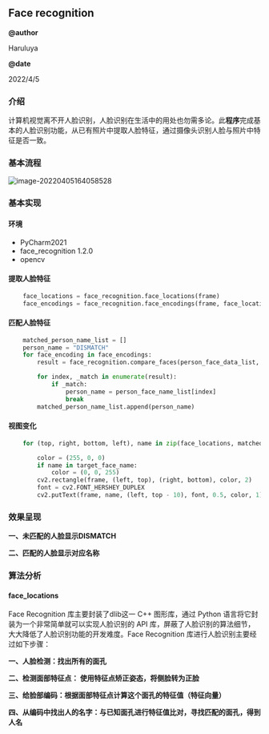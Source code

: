 ## Face recognition

**@author**

Haruluya

**@date**

2022/4/5

### 介绍

计算机视觉离不开人脸识别，人脸识别在生活中的用处也勿需多论。此**程序**完成基本的人脸识别功能，从已有照片中提取人脸特征，通过摄像头识别人脸与照片中特征是否一致。

### 基本流程

![image-20220405164058528](C:\Users\24558\AppData\Roaming\Typora\typora-user-images\image-20220405164058528.png)

### 基本实现

#### 环境

- PyCharm2021
- face_recognition 1.2.0
- opencv

#### 提取人脸特征

```python
    face_locations = face_recognition.face_locations(frame)
    face_encodings = face_recognition.face_encodings(frame, face_locations)
```

#### 匹配人脸特征

```python
    matched_person_name_list = []
    person_name = "DISMATCH"
    for face_encoding in face_encodings:
        result = face_recognition.compare_faces(person_face_data_list, face_encoding)

        for index, _match in enumerate(result):
            if _match:
                person_name = person_face_name_list[index]
                break
        matched_person_name_list.append(person_name)
```

#### 视图变化

```python
    for (top, right, bottom, left), name in zip(face_locations, matched_person_name_list):

        color = (255, 0, 0)
        if name in target_face_name:
            color = (0, 0, 255)
        cv2.rectangle(frame, (left, top), (right, bottom), color, 2)
        font = cv2.FONT_HERSHEY_DUPLEX
        cv2.putText(frame, name, (left, top - 10), font, 0.5, color, 1)
```

### 效果呈现

**一、未匹配的人脸显示DISMATCH**

**二、匹配的人脸显示对应名称**

### 算法分析

#### face_locations

Face Recognition 库主要封装了dlib这一 C++ 图形库，通过 Python 语言将它封装为一个非常简单就可以实现人脸识别的 API 库，屏蔽了人脸识别的算法细节，大大降低了人脸识别功能的开发难度。Face Recognition 库进行人脸识别主要经过如下步骤：

**一、人脸检测：找出所有的面孔**

**二、检测面部特征点： 使用特征点矫正姿态，将侧脸转为正脸**

**三、给脸部编码：根据面部特征点计算这个面孔的特征值（特征向量）**

**四、从编码中找出人的名字：与已知面孔进行特征值比对，寻找匹配的面孔，得到人名**